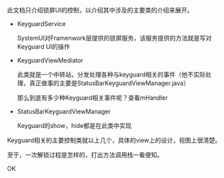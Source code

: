 此文档只介绍锁屏UI的控制，以介绍其中涉及的主要类的介绍来展开。
* KeyguardService

  SystemUI对Framenwork层提供的锁屏服务，该服务提供的方法就是写对Keyguard UI的操作

* KeyguardViewMediator

  此类就是一个中转站，分发处理各种与keyguard相关的事件（他不实际处理，真正做事的主要是StatusBarKeyguardViewManager.java）

  那么到底有多少种Keyguard相关事件呢？查看mHandler

* StatusBarKeyguardViewManager

  Keyguard的show，hide都是在此类中实现

Keyguard相关的主要控制类就以上几个，具体的view上的设计，视图上很清楚。

至于，一次解锁过程是怎样的，打出方法调用栈一看便知。

OK

